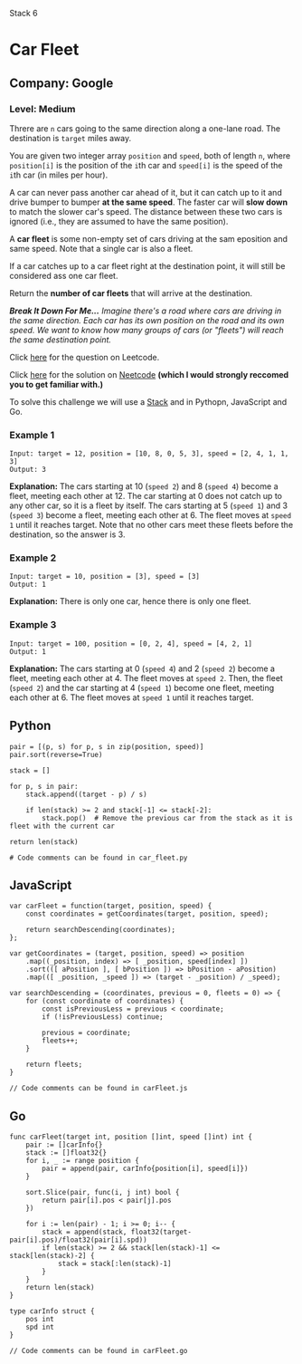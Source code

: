Stack 6
# Car Fleet
## Company: Google
### Level: Medium

Threre are `n` cars going to the same direction along a one-lane road.
The destination is `target` miles away.

You are given two integer array `position` and `speed`, both of length `n`, where `position[i]` is the position of the `i`th car and `speed[i]` is the speed of the `i`th car (in miles per hour).

A car can never pass another car ahead of it, but it can catch up to it and drive bumper to bumper **at the same speed**.
The faster car will **slow down** to match the slower car's speed.
The distance between these two cars is ignored (i.e., they are assumed to have the same position).

A **car fleet** is some non-empty set of cars driving at the sam eposition and same speed.
Note that a single car is also a fleet.

If a car catches up to a car fleet right at the destination point, it will still be considered ass one car fleet.

Return the **number of car fleets** that will arrive at the destination.

***Break It Down For Me...***
*Imagine there's a road where cars are driving in the same direction.*
*Each car has its own position on the road and its own speed.*
*We want to know how many groups of cars (or "fleets") will reach the same destination point.*

Click [here](https://leetcode.com/problems/car-fleet/description/) for the question on Leetcode.

Click [here](https://www.youtube.com/watch?v=Pr6T-3yB9RM) for the solution on [Neetcode](https://neetcode.io/) **(which I would strongly reccomed you to get familiar with.)**

To solve this challenge we will use a [Stack](https://www.geeksforgeeks.org/introduction-to-stack-data-structure-and-algorithm-tutorials/) and in Pythopn, JavaScript and Go.

### Example 1
```
Input: target = 12, position = [10, 8, 0, 5, 3], speed = [2, 4, 1, 1, 3]
Output: 3
```
**Explanation:** The cars starting at 10 (`speed 2`) and 8 (`speed 4`) become a fleet, meeting each other at 12.
The car starting at 0 does not catch up to any other car, so it is a fleet by itself.
The cars starting at 5 (`speed 1`) and 3 (`speed 3`) become a fleet, meeting each other at 6. The fleet moves at `speed 1` until it reaches target.
Note that no other cars meet these fleets before the destination, so the answer is 3.

### Example 2
```
Input: target = 10, position = [3], speed = [3]
Output: 1
```
**Explanation:** There is only one car, hence there is only one fleet.

### Example 3
```
Input: target = 100, position = [0, 2, 4], speed = [4, 2, 1]
Output: 1
```
**Explanation:** The cars starting at 0 (`speed 4`) and 2 (`speed 2`) become a fleet, meeting each other at 4. The fleet moves at `speed 2`.
Then, the fleet (`speed 2`) and the car starting at 4 (`speed 1`) become one fleet, meeting each other at 6. The fleet moves at `speed 1` until it reaches target.

## Python
```
pair = [(p, s) for p, s in zip(position, speed)]
pair.sort(reverse=True)

stack = []

for p, s in pair:
    stack.append((target - p) / s)

    if len(stack) >= 2 and stack[-1] <= stack[-2]:
        stack.pop()  # Remove the previous car from the stack as it is fleet with the current car

return len(stack)

# Code comments can be found in car_fleet.py
```

## JavaScript
```
var carFleet = function(target, position, speed) {
    const coordinates = getCoordinates(target, position, speed);

    return searchDescending(coordinates);
};

var getCoordinates = (target, position, speed) => position
    .map((_position, index) => [ _position, speed[index] ])
    .sort(([ aPosition ], [ bPosition ]) => bPosition - aPosition)
    .map(([ _position, _speed ]) => (target - _position) / _speed); 

var searchDescending = (coordinates, previous = 0, fleets = 0) => {
    for (const coordinate of coordinates) {
        const isPreviousLess = previous < coordinate;
        if (!isPreviousLess) continue;

        previous = coordinate;
        fleets++;
    }

    return fleets;
}

// Code comments can be found in carFleet.js
```

## Go
```
func carFleet(target int, position []int, speed []int) int {
	pair := []carInfo{}
	stack := []float32{}
	for i, _ := range position {
		pair = append(pair, carInfo{position[i], speed[i]})
	}

	sort.Slice(pair, func(i, j int) bool {
		return pair[i].pos < pair[j].pos
	})

	for i := len(pair) - 1; i >= 0; i-- {
		stack = append(stack, float32(target-pair[i].pos)/float32(pair[i].spd))
		if len(stack) >= 2 && stack[len(stack)-1] <= stack[len(stack)-2] {
			stack = stack[:len(stack)-1]
		}
	}
	return len(stack)
}

type carInfo struct {
	pos int
	spd int
}

// Code comments can be found in carFleet.go
```